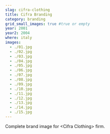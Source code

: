 ```yaml
---
slag: cifra-clothing
title: Cifra Branding
category: branding
grid_small_images: true #true or empty
year: 2001
year2: 2004
where: italy
images:
  - ./01.jpg
  - ./02.jpg
  - ./03.jpg
  - ./04.jpg
  - ./05.jpg
  - ./06.jpg
  - ./07.jpg
  - ./08.jpg
  - ./09.jpg
  - ./10.jpg
  - ./11.jpg
  - ./12.jpg
  - ./13.jpg
  - ./14.jpg
  - ./15.jpg
---
```


Complete brand image for &lt;Cifra Clothing&gt; firm.
